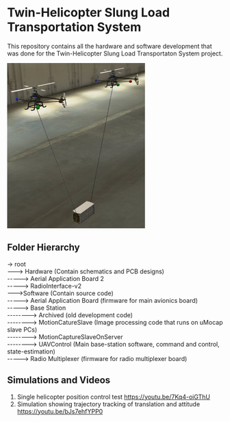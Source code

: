 # Twin-Helicopter Slung Load Transportation System
This repository contains all the hardware and software development that was done for the Twin-Helicopter Slung Load Transportaton System project.

![](https://github.com/rddyas002/Twin-Helicopter-Slung-Load-Transportation-System/blob/master/twin_lift.jpg)

## Folder Hierarchy
-> root <br/>
---> Hardware	(Contain schematics and PCB designs)<br/>
-----> Aerial Application Board 2<br/>
-----> RadioInterface-v2<br/>
--->Software	(Contain source code)<br/>
-----> Aerial Application Board	(firmware for main avionics board)<br/>
-----> Base Station<br/>
--------> Archived	(old development code)<br/>
--------> MotionCatureSlave	(Image processing code that runs on uMocap slave PCs)<br/>
--------> MotionCaptureSlaveOnServer	<br/>
--------> UAVControl	(Main base-station software, command and control, state-estimation)<br/>
-----> Radio Multiplexer	(firmware for radio multiplexer board)<br/>

## Simulations and Videos
1. Single helicopter position control test <https://youtu.be/7Kq4-oiGThU>
2. Simulation showing trajectory tracking of translation and attitude <https://youtu.be/bJs7ehfYPP0>


